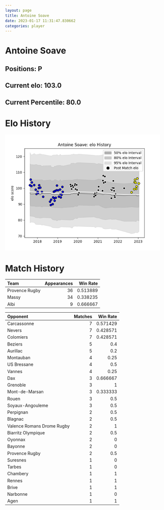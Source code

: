 ```yaml
---  
layout: page  
title: Antoine Soave  
date: 2023-01-17 11:31:47.830662  
categories: player  
---
```

# Antoine Soave

## Positions: P

## Current elo: 103.0

## Current Percentile: 80.0

# Elo History


![elo history](history_AntoineSoave.png)
# Match History


| Team           |   Appearances |   Win Rate |
|:---------------|--------------:|-----------:|
| Provence Rugby |            36 |   0.513889 |
| Massy          |            34 |   0.338235 |
| Albi           |             9 |   0.666667 |

| Opponent                   |   Matches |   Win Rate |
|:---------------------------|----------:|-----------:|
| Carcassonne                |         7 |   0.571429 |
| Nevers                     |         7 |   0.428571 |
| Colomiers                  |         7 |   0.428571 |
| Beziers                    |         5 |   0.4      |
| Aurillac                   |         5 |   0.2      |
| Montauban                  |         4 |   0.25     |
| US Bressane                |         4 |   0.5      |
| Vannes                     |         4 |   0.25     |
| Dax                        |         3 |   0.666667 |
| Grenoble                   |         3 |   1        |
| Mont-de-Marsan             |         3 |   0.333333 |
| Rouen                      |         3 |   0.5      |
| Soyaux-Angouleme           |         3 |   0.5      |
| Perpignan                  |         2 |   0.5      |
| Blagnac                    |         2 |   0.5      |
| Valence Romans Drome Rugby |         2 |   1        |
| Biarritz Olympique         |         2 |   0.5      |
| Oyonnax                    |         2 |   0        |
| Bayonne                    |         2 |   0        |
| Provence Rugby             |         2 |   0.5      |
| Suresnes                   |         1 |   0        |
| Tarbes                     |         1 |   0        |
| Chambery                   |         1 |   1        |
| Rennes                     |         1 |   1        |
| Brive                      |         1 |   1        |
| Narbonne                   |         1 |   0        |
| Agen                       |         1 |   1        |